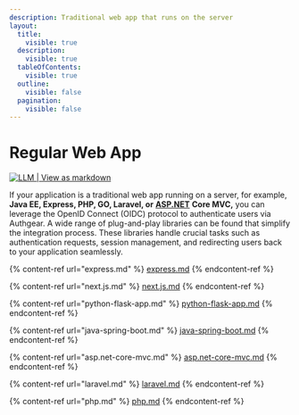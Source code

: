 ```yaml
---
description: Traditional web app that runs on the server
layout:
  title:
    visible: true
  description:
    visible: true
  tableOfContents:
    visible: true
  outline:
    visible: false
  pagination:
    visible: false
---
```


# Regular Web App

[![LLM | View as markdown](https://img.shields.io/badge/LLM-View%20as%20markdown-blue)](https://raw.githubusercontent.com/authgear/docs/refs/heads/main/get-started/regular-web-app/README.md)

If your application is a traditional web app running on a server, for example, **Java EE, Express, PHP, GO, Laravel, or** [**ASP.NET**](http://asp.net/) **Core MVC,** you can leverage the OpenID Connect (OIDC) protocol to authenticate users via Authgear. A wide range of plug-and-play libraries can be found that simplify the integration process. These libraries handle crucial tasks such as authentication requests, session management, and redirecting users back to your application seamlessly.

{% content-ref url="express.md" %}
[express.md](express.md)
{% endcontent-ref %}

{% content-ref url="next.js.md" %}
[next.js.md](next.js.md)
{% endcontent-ref %}

{% content-ref url="python-flask-app.md" %}
[python-flask-app.md](python-flask-app.md)
{% endcontent-ref %}

{% content-ref url="java-spring-boot.md" %}
[java-spring-boot.md](java-spring-boot.md)
{% endcontent-ref %}

{% content-ref url="asp.net-core-mvc.md" %}
[asp.net-core-mvc.md](asp.net-core-mvc.md)
{% endcontent-ref %}

{% content-ref url="laravel.md" %}
[laravel.md](laravel.md)
{% endcontent-ref %}

{% content-ref url="php.md" %}
[php.md](php.md)
{% endcontent-ref %}
